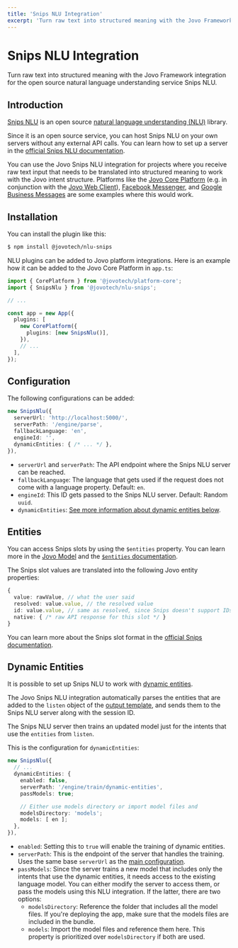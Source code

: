 ```yaml
---
title: 'Snips NLU Integration'
excerpt: 'Turn raw text into structured meaning with the Jovo Framework integration for the open source natural language understanding service Snips NLU.'
---
```


# Snips NLU Integration

Turn raw text into structured meaning with the Jovo Framework integration for the open source natural language understanding service Snips NLU.

## Introduction

[Snips NLU](https://github.com/snipsco/snips-nlu) is an open source [natural language understanding (NLU)](https://v4.jovo.tech/docs/nlu) library.

Since it is an open source service, you can host Snips NLU on your own servers without any external API calls. You can learn how to set up a server in the [official Snips NLU documentation](https://snips-nlu.readthedocs.io/en/latest/).

You can use the Jovo Snips NLU integration for projects where you receive raw text input that needs to be translated into structured meaning to work with the Jovo intent structure. Platforms like the [Jovo Core Platform](https://www.jovo.tech/marketplace/jovo-platform-core) (e.g. in conjunction with the [Jovo Web Client](https://www.jovo.tech/marketplace/jovo-client-web)), [Facebook Messenger](https://www.jovo.tech/marketplace/jovo-platform-facebookmessenger), and [Google Business Messages](https://www.jovo.tech/marketplace/jovo-platform-googlebusiness) are some examples where this would work.

## Installation

You can install the plugin like this:

```sh
$ npm install @jovotech/nlu-snips
```

NLU plugins can be added to Jovo platform integrations. Here is an example how it can be added to the Jovo Core Platform in `app.ts`:

```typescript
import { CorePlatform } from '@jovotech/platform-core';
import { SnipsNlu } from '@jovotech/nlu-snips';

// ...

const app = new App({
  plugins: [
    new CorePlatform({
      plugins: [new SnipsNlu()],
    }),
    // ...
  ],
});
```

## Configuration

The following configurations can be added:

```typescript
new SnipsNlu({
  serverUrl: 'http://localhost:5000/',
  serverPath: '/engine/parse',
  fallbackLanguage: 'en',
  engineId: '',
  dynamicEntities: { /* ... */ },
}),
```

- `serverUrl` and `serverPath`: The API endpoint where the Snips NLU server can be reached.
- `fallbackLanguage`: The language that gets used if the request does not come with a language property. Default: `en`.
- `engineId`: This ID gets passed to the Snips NLU server. Default: Random `uuid`.
- `dynamicEntities`: [See more information about dynamic entities below](#dynamic-entities).

## Entities

You can access Snips slots by using the `$entities` property. You can learn more in the [Jovo Model](https://v4.jovo.tech/docs/models) and the [`$entities` documentation](https://v4.jovo.tech/docs/entities).

The Snips slot values are translated into the following Jovo entity properties:

```typescript
{
  value: rawValue, // what the user said
  resolved: value.value, // the resolved value
  id: value.value, // same as resolved, since Snips doesn't support IDs
  native: { /* raw API response for this slot */ }
}
```

You can learn more about the Snips slot format in the [official Snips documentation](https://snips-nlu.readthedocs.io/en/latest/data_model.html#slot).

## Dynamic Entities

It is possible to set up Snips NLU to work with [dynamic entities](https://v4.jovo.tech/docs/entities#dynamic-entities).

The Jovo Snips NLU integration automatically parses the entities that are added to the `listen` object of the [output template](https://v4.jovo.tech/docs/output-templates), and sends them to the Snips NLU server along with the session ID.

The Snips NLU server then trains an updated model just for the intents that use the `entities` from `listen`.

This is the configuration for `dynamicEntities`:

```typescript
new SnipsNlu({
  // ...
  dynamicEntities: {
    enabled: false,
    serverPath: '/engine/train/dynamic-entities',
    passModels: true;

    // Either use models directory or import model files and
    modelsDirectory: 'models';
    models: [ en ];
  },
}),
```

- `enabled`: Setting this to `true` will enable the training of dynamic entities.
- `serverPath`: This is the endpoint of the server that handles the training. Uses the same base `serverUrl` as the [main configuration](#configuration).
- `passModels`: Since the server trains a new model that includes only the intents that use the dynamic entities, it needs access to the existing language model. You can either modify the server to access them, or pass the models using this NLU integration. If the latter, there are two options:
  - `modelsDirectory`: Reference the folder that includes all the model files. If you're deploying the app, make sure that the models files are included in the bundle.
  - `models`: Import the model files and reference them here. This property is prioritized over `modelsDirectory` if both are used.
